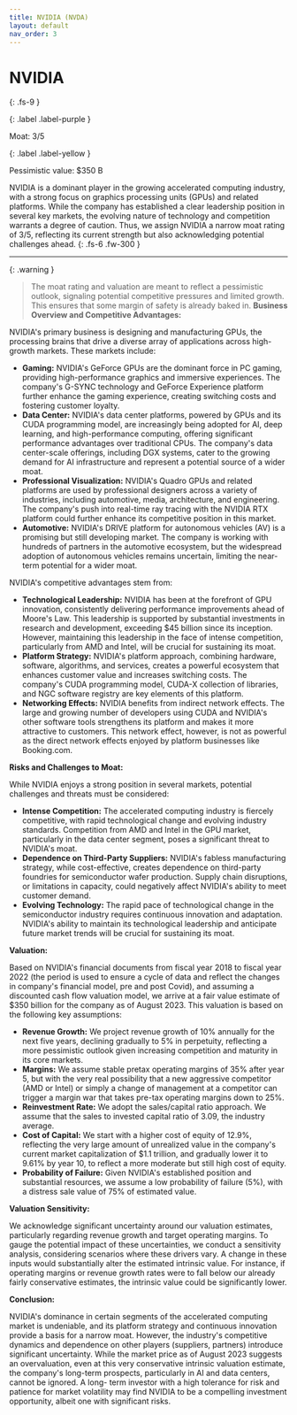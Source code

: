 ```yaml
---
title: NVIDIA (NVDA)
layout: default
nav_order: 3
---
```


# NVIDIA
{: .fs-9 }

{: .label .label-purple }

Moat: 3/5

{: .label .label-yellow }

Pessimistic value: $350 B

NVIDIA is a dominant player in the growing accelerated computing industry, with a strong focus on graphics processing units (GPUs) and related platforms. While the company has established a clear leadership position in several key markets,  the evolving nature of technology and competition warrants a degree of caution.  Thus, we assign NVIDIA a narrow moat rating of 3/5, reflecting its current strength but also acknowledging potential challenges ahead.
{: .fs-6 .fw-300 }

---

{: .warning } 
>The moat rating and valuation are meant to reflect a pessimistic outlook, signaling potential competitive pressures and limited growth. This ensures that some margin of safety is already baked in.
**Business Overview and Competitive Advantages:**

NVIDIA's primary business is designing and manufacturing GPUs, the processing brains that drive a diverse array of applications across high-growth markets.  These markets include:

* **Gaming:** NVIDIA's GeForce GPUs are the dominant force in PC gaming, providing high-performance graphics and immersive experiences. The company's G-SYNC technology and GeForce Experience platform further enhance the gaming experience, creating switching costs and fostering customer loyalty.
* **Data Center:** NVIDIA's data center platforms, powered by GPUs and its CUDA programming model, are increasingly being adopted for AI, deep learning, and high-performance computing, offering significant performance advantages over traditional CPUs. The company's data center-scale offerings, including DGX systems, cater to the growing demand for AI infrastructure and represent a potential source of a wider moat.
* **Professional Visualization:** NVIDIA's Quadro GPUs and related platforms are used by professional designers across a variety of industries, including automotive, media, architecture, and engineering. The company's push into real-time ray tracing with the NVIDIA RTX platform could further enhance its competitive position in this market.
* **Automotive:**  NVIDIA's DRIVE platform for autonomous vehicles (AV) is a promising but still developing market. The company is working with hundreds of partners in the automotive ecosystem, but the widespread adoption of autonomous vehicles remains uncertain, limiting the near-term potential for a wider moat.

NVIDIA's competitive advantages stem from:

* **Technological Leadership:**  NVIDIA has been at the forefront of GPU innovation, consistently delivering performance improvements ahead of Moore's Law. This leadership is supported by substantial investments in research and development, exceeding $45 billion since its inception. However, maintaining this leadership in the face of intense competition, particularly from AMD and Intel, will be crucial for sustaining its moat.
* **Platform Strategy:** NVIDIA's platform approach, combining hardware, software, algorithms, and services, creates a powerful ecosystem that enhances customer value and increases switching costs. The company's CUDA programming model, CUDA-X collection of libraries, and NGC software registry are key elements of this platform.
* **Networking Effects:** NVIDIA benefits from indirect network effects. The large and growing number of developers using CUDA and NVIDIA's other software tools strengthens its platform and makes it more attractive to customers. This network effect, however, is not as powerful as the direct network effects enjoyed by platform businesses like Booking.com.


**Risks and Challenges to Moat:**

While NVIDIA enjoys a strong position in several markets, potential challenges and threats must be considered:

* **Intense Competition:**  The accelerated computing industry is fiercely competitive, with rapid technological change and evolving industry standards.  Competition from AMD and Intel in the GPU market, particularly in the data center segment, poses a significant threat to NVIDIA's moat.
* **Dependence on Third-Party Suppliers:** NVIDIA's fabless manufacturing strategy, while cost-effective, creates dependence on third-party foundries for semiconductor wafer production.  Supply chain disruptions, or limitations in capacity, could negatively affect NVIDIA's ability to meet customer demand.
* **Evolving Technology:** The rapid pace of technological change in the semiconductor industry requires continuous innovation and adaptation.  NVIDIA's ability to maintain its technological leadership and anticipate future market trends will be crucial for sustaining its moat.


**Valuation:**

Based on NVIDIA's financial documents from fiscal year 2018 to fiscal year 2022 (the period is used to ensure a cycle
of data and reflect the changes in company's financial model, pre and post Covid), and assuming a discounted cash
flow valuation model, we arrive at a fair value estimate of $350 billion for the company as of August 2023.  This
valuation is based on the following key assumptions:

* **Revenue Growth:**  We project revenue growth of 10% annually for the next five years, declining gradually to 5%
in perpetuity, reflecting a more pessimistic outlook given increasing competition and maturity in its core
markets.
* **Margins:**  We assume stable pretax operating margins of 35% after year 5, but with the very real
possibility that a new aggressive competitor (AMD or Intel) or simply a change of management at a competitor
can trigger a margin war that takes pre-tax operating margins down to 25%.
* **Reinvestment Rate:** We adopt the sales/capital ratio approach. We assume that the sales to invested
capital ratio of 3.09, the industry average.
* **Cost of Capital:**  We start with a higher cost of equity of 12.9%, reflecting the very large amount of unrealized
value in the company's current market capitalization of $1.1 trillion, and gradually lower it to 9.61% by year 10, to
reflect a more moderate but still high cost of equity.
* **Probability of Failure:**  Given NVIDIA's established position and substantial resources, we assume a low
probability of failure (5%), with a distress sale value of 75% of estimated value.


**Valuation Sensitivity:**

We acknowledge significant uncertainty around our valuation estimates, particularly regarding revenue growth
and target operating margins.  To gauge the potential impact of these uncertainties, we conduct a sensitivity
analysis, considering scenarios where these drivers vary.  A change in these inputs would substantially alter the
estimated intrinsic value. For instance, if operating margins or revenue growth rates were to fall below our
already fairly conservative estimates, the intrinsic value could be significantly lower.


**Conclusion:**

NVIDIA's dominance in certain segments of the accelerated computing market is undeniable, and its platform
strategy and continuous innovation provide a basis for a narrow moat. However, the industry's competitive
dynamics and dependence on other players (suppliers, partners) introduce significant uncertainty.  While
the market price as of August 2023 suggests an overvaluation, even at this very conservative intrinsic valuation
estimate, the company's long-term prospects, particularly in AI and data centers, cannot be ignored.  A long-
term investor with a high tolerance for risk and patience for market volatility may find NVIDIA to be a compelling
investment opportunity, albeit one with significant risks.
